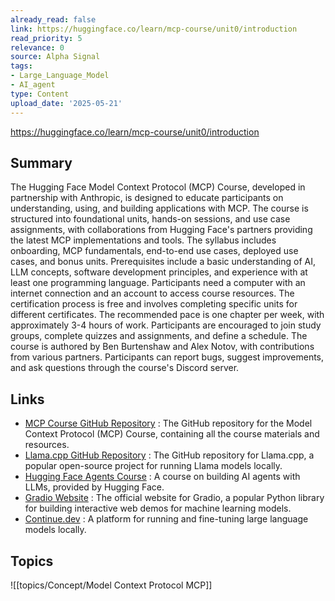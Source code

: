 ```yaml
---
already_read: false
link: https://huggingface.co/learn/mcp-course/unit0/introduction
read_priority: 5
relevance: 0
source: Alpha Signal
tags:
- Large_Language_Model
- AI_agent
type: Content
upload_date: '2025-05-21'
---
```


https://huggingface.co/learn/mcp-course/unit0/introduction
## Summary

The Hugging Face Model Context Protocol (MCP) Course, developed in partnership with Anthropic, is designed to educate participants on understanding, using, and building applications with MCP. The course is structured into foundational units, hands-on sessions, and use case assignments, with collaborations from Hugging Face's partners providing the latest MCP implementations and tools. The syllabus includes onboarding, MCP fundamentals, end-to-end use cases, deployed use cases, and bonus units. Prerequisites include a basic understanding of AI, LLM concepts, software development principles, and experience with at least one programming language. Participants need a computer with an internet connection and an account to access course resources. The certification process is free and involves completing specific units for different certificates. The recommended pace is one chapter per week, with approximately 3-4 hours of work. Participants are encouraged to join study groups, complete quizzes and assignments, and define a schedule. The course is authored by Ben Burtenshaw and Alex Notov, with contributions from various partners. Participants can report bugs, suggest improvements, and ask questions through the course's Discord server.
## Links

- [MCP Course GitHub Repository](https://github.com/huggingface/mcp-course) : The GitHub repository for the Model Context Protocol (MCP) Course, containing all the course materials and resources.
- [Llama.cpp GitHub Repository](https://github.com/ggerganov/llama.cpp) : The GitHub repository for Llama.cpp, a popular open-source project for running Llama models locally.
- [Hugging Face Agents Course](https://huggingface.co/learn/agents-course/) : A course on building AI agents with LLMs, provided by Hugging Face.
- [Gradio Website](https://www.gradio.app/) : The official website for Gradio, a popular Python library for building interactive web demos for machine learning models.
- [Continue.dev](https://continue.dev) : A platform for running and fine-tuning large language models locally.

## Topics

![[topics/Concept/Model Context Protocol MCP]]